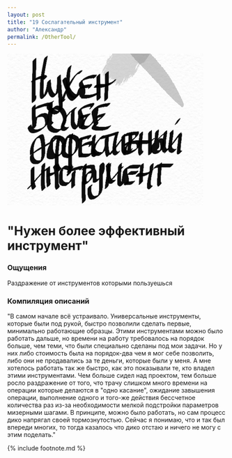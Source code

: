 ```yaml
---
layout: post
title: "19 Сослагательный инструмент"
author: "Александр"
permalink: /OtherTool/
---
```

!["Всё ушло в ожидание  инструмента"](/_img/19.jpg)
# "Нужен более эффективный инструмент"

### Ощущения
Раздражение от инструментов которыми пользуешься

### Компиляция описаний
"В самом начале всё устраивало. Универсальные инструменты, которые были под рукой, быстро позволили сделать первые, минимально работающие образцы. Этими инструментами можно было работать дальше, но времени на работу требовалось на порядок больше, чем теми, что были специально сделаны под мои задачи. Но у них либо стоимость была на порядок-два чем я мог себе позволить, либо они не продавались за те деньги, которые были у меня. А мне хотелось работать так же быстро, как это показывали те, кто владел этими инструментами. Чем больше сидел над проектом, тем больше росло раздражение от того, что трачу слишком много времени на операции которые делаются в "одно касание", ожидание завышения операции, выполнение одного и того-же действия бессчетное количества раз из-за необходимости мелкой подстройки параметров мизерными шагами. В принципе, можно было работать, но сам процесс дико напрягал своей тормознутостью. Сейчас я понимаю, что и так был впереди многих, то тогда казалось что дико отстаю и ничего не могу с этим поделать."

{% include footnote.md %}

